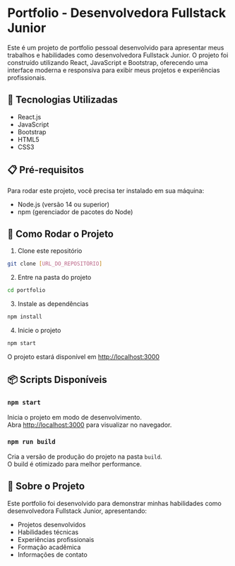 # Portfolio - Desenvolvedora Fullstack Junior

Este é um projeto de portfolio pessoal desenvolvido para apresentar meus trabalhos e habilidades como desenvolvedora Fullstack Junior. O projeto foi construído utilizando React, JavaScript e Bootstrap, oferecendo uma interface moderna e responsiva para exibir meus projetos e experiências profissionais.

## 🚀 Tecnologias Utilizadas

- React.js
- JavaScript
- Bootstrap
- HTML5
- CSS3

## 📋 Pré-requisitos

Para rodar este projeto, você precisa ter instalado em sua máquina:

- Node.js (versão 14 ou superior)
- npm (gerenciador de pacotes do Node)

## 🔧 Como Rodar o Projeto

1. Clone este repositório
```bash
git clone [URL_DO_REPOSITÓRIO]
```

2. Entre na pasta do projeto
```bash
cd portfolio
```

3. Instale as dependências
```bash
npm install
```

4. Inicie o projeto
```bash
npm start
```

O projeto estará disponível em [http://localhost:3000](http://localhost:3000)

## 📦 Scripts Disponíveis

### `npm start`

Inicia o projeto em modo de desenvolvimento.\
Abra [http://localhost:3000](http://localhost:3000) para visualizar no navegador.

### `npm run build`

Cria a versão de produção do projeto na pasta `build`.\
O build é otimizado para melhor performance.

## 📝 Sobre o Projeto

Este portfolio foi desenvolvido para demonstrar minhas habilidades como desenvolvedora Fullstack Junior, apresentando:

- Projetos desenvolvidos
- Habilidades técnicas
- Experiências profissionais
- Formação acadêmica
- Informações de contato